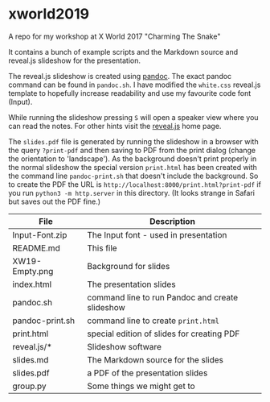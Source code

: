 # xworld2019

A repo for my workshop at X World 2017 "Charming The Snake"

It contains a bunch of example scripts and the Markdown source and
reveal.js slideshow for the presentation.

The reveal.js slideshow is created using [pandoc](http://pandoc.org).
The exact pandoc command can be found in `pandoc.sh`. I have modified
the `white.css` reveal.js template to hopefully increase readability 
and use my favourite code font (Input).

While running the slideshow pressing `S` will open a speaker view where 
you can read the notes. For other hints visit the 
[reveal.js](http://lab.hakim.se/reveal-js/#/) home page.

The `slides.pdf` file is generated by running the slideshow in  a
browser with the query `?print-pdf` and then saving to PDF from the
print dialog (change the orientation to 'landscape'). As the background doesn't print properly in the normal
slideshow the special version `print.html` has been created with the
command line `pandoc-print.sh` that doesn't include the background. So
to create the PDF the URL is
`http://localhost:8000/print.html?print-pdf` if you run 
`python3 -m http.server` in this directory. (It looks strange in Safari 
but saves out the PDF fine.)

| File                 | Description                                     |
| -------------------- | ----------------------------------------------- |
| Input-Font.zip       | The Input font - used in presentation           |
| README.md            | This file                                       |
| XW19-Empty.png       | Background for slides                           |
| index.html           | The presentation slides                         |
| pandoc.sh            | command line to run Pandoc and create slideshow |
| pandoc-print.sh      | command line to create `print.html`             |
| print.html           | special edition of slides for creating PDF      |
| reveal.js/*          | Slideshow software                              |
| slides.md            | The Markdown source for the slides              |
| slides.pdf           | a PDF of the presentation slides                |
| group.py             | Some things we might get to                     |
